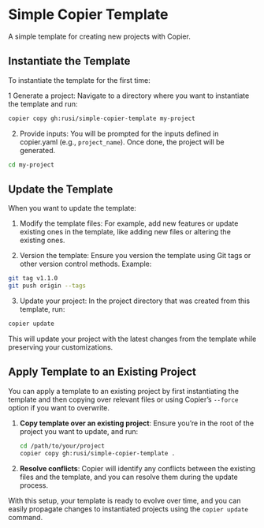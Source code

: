 # Simple Copier Template

A simple template for creating new projects with Copier.

## Instantiate the Template

To instantiate the template for the first time:

1 Generate a project: Navigate to a directory where you want to instantiate
  the template and run:

```sh
copier copy gh:rusi/simple-copier-template my-project
```

2. Provide inputs: You will be prompted for the inputs defined in copier.yaml
   (e.g., `project_name`). Once done, the project will be generated.

```sh
cd my-project
```

## Update the Template

When you want to update the template:

1. Modify the template files: For example, add new features or update existing
   ones in the template, like adding new files or altering the existing ones.

2. Version the template: Ensure you version the template using Git tags or
   other version control methods. Example:

```sh
git tag v1.1.0
git push origin --tags
```

3. Update your project: In the project directory that was created from this
   template, run:

```sh
copier update
```

This will update your project with the latest changes from the template while
preserving your customizations.

## Apply Template to an Existing Project

You can apply a template to an existing project by first instantiating the template and then copying over relevant files or using Copier’s `--force` option if you want to overwrite.

1. **Copy template over an existing project**:
   Ensure you’re in the root of the project you want to update, and run:

   ```sh
   cd /path/to/your/project
   copier copy gh:rusi/simple-copier-template .
   ```

2. **Resolve conflicts**:
   Copier will identify any conflicts between the existing files and the template, and you can resolve them during the update process.

With this setup, your template is ready to evolve over time, and you can easily propagate changes to instantiated projects using the `copier update` command.
